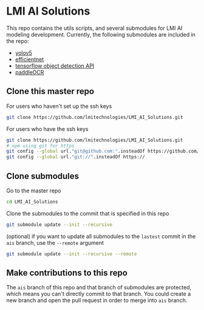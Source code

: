 # LMI AI Solutions
This repo contains the utils scripts, and several submodules for LMI AI modeling development.
Currently, the following submodules are included in the repo:
- [yolov5](https://github.com/lmitechnologies/yolov5)
- [efficientnet](https://github.com/lmitechnologies/EfficientNet-PyTorch)
- [tensorflow object detection API](https://github.com/lmitechnologies/models)
- [paddleOCR](https://github.com/lmitechnologies/models)

## Clone this master repo
For users who haven't set up the ssh keys
```bash
git clone https://github.com/lmitechnologies/LMI_AI_Solutions.git
```
For users who have the ssh keys
```bash
git clone https://github.com/lmitechnologies/LMI_AI_Solutions.git
# npm using git for https
git config --global url."git@github.com:".insteadOf https://github.com/
git config --global url."git://".insteadOf https://
```

## Clone submodules
Go to the master repo
```bash
cd LMI_AI_Solutions
```
Clone the submodules to the commit that is specified in this repo 
```bash
git submodule update --init --recursive
```
(optional) if you want to update all submodules to the `lastest` commit in the `ais` branch, use the `--remote` argument
```bash
git submodule update --init --recursive --remote
```

## Make contributions to this repo
The `ais` branch of this repo and that branch of submodules are protected, which means you can't directly commit to that branch. You could create a new branch and open the pull request in order to merge into `ais` branch.
